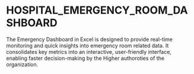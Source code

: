 # HOSPITAL_EMERGENCY_ROOM_DASHBOARD
The Emergency Dashboard in Excel is designed to provide real-time monitoring and quick insights into emergency room related data. It consolidates key metrics into an interactive, user-friendly interface, enabling faster decision-making by the Higher authoroties of the organization.
